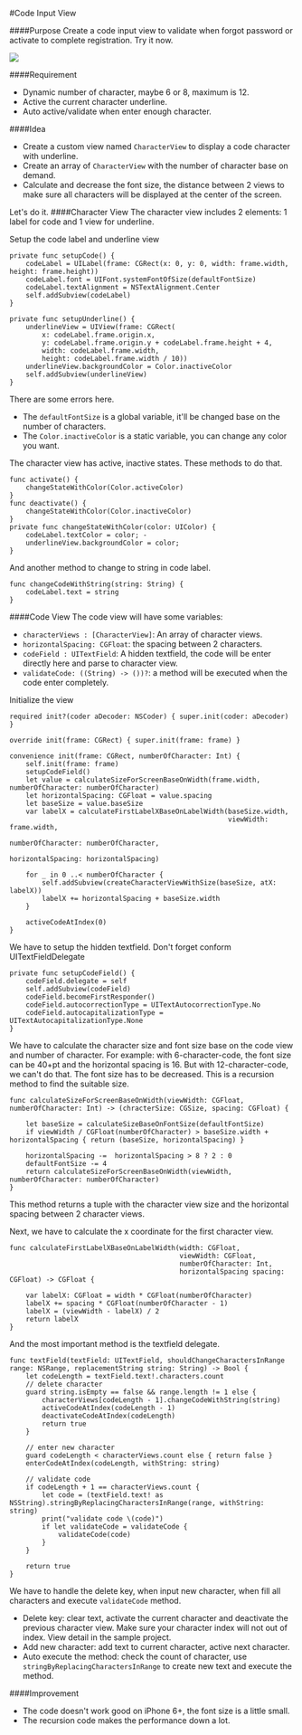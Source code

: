 #Code Input View

####Purpose 
Create a code input view to validate when forgot password or activate to complete registration. Try it now. 

![](http://g.recordit.co/E7AVZubaOT.gif)

####Requirement 
- Dynamic number of character, maybe 6 or 8, maximum is 12. 
- Active the current character underline. 
- Auto active/validate when enter enough character. 

####Idea
- Create a custom view named `CharacterView` to display a code character with underline. 
- Create an array of `CharacterView` with the number of character base on demand. 
- Calculate and decrease the font size, the distance between 2 views to make sure all characters will be displayed at the center of the screen. 

Let's do it. 
####Character View 
The character view includes 2 elements: 1 label for code and 1 view for underline. 

Setup the code label and underline view 

    private func setupCode() {
        codeLabel = UILabel(frame: CGRect(x: 0, y: 0, width: frame.width, height: frame.height))
        codeLabel.font = UIFont.systemFontOfSize(defaultFontSize)
        codeLabel.textAlignment = NSTextAlignment.Center
        self.addSubview(codeLabel)
    }
    
    private func setupUnderline() {
        underlineView = UIView(frame: CGRect(
            x: codeLabel.frame.origin.x,
            y: codeLabel.frame.origin.y + codeLabel.frame.height + 4,
            width: codeLabel.frame.width,
            height: codeLabel.frame.width / 10))
		underlineView.backgroundColor = Color.inactiveColor
        self.addSubview(underlineView)
    }
    
There are some errors here. 

- The `defaultFontSize` is a global variable, it'll be changed base on the number of characters. 
- The `Color.inactiveColor` is a static variable, you can change any color you want. 

The character view has active, inactive states. These methods to do that. 

	func activate() { 
		changeStateWithColor(Color.activeColor) 
	}
    func deactivate() { 
    	changeStateWithColor(Color.inactiveColor) 
    }
    private func changeStateWithColor(color: UIColor) { 
    	codeLabel.textColor = color; - 
    	underlineView.backgroundColor = color; 
    }
    
And another method to change to string in code label. 

	func changeCodeWithString(string: String) { 
		codeLabel.text = string 
	}
	
####Code View 
The code view will have some variables: 

- `characterViews : [CharacterView]`:  An array of character views. 
- `horizontalSpacing: CGFloat`: the spacing between 2 characters. 
- `codeField : UITextField`: A hidden textfield, the code will be enter directly here and parse to character view. 
- `validateCode: ((String) -> ())?`: a method will be executed when the code enter completely.

Initialize the view

	required init?(coder aDecoder: NSCoder) { super.init(coder: aDecoder) }
    
    override init(frame: CGRect) { super.init(frame: frame) }
    
    convenience init(frame: CGRect, numberOfCharacter: Int) {
        self.init(frame: frame)
        setupCodeField()
        let value = calculateSizeForScreenBaseOnWidth(frame.width, numberOfCharacter: numberOfCharacter)
        let horizontalSpacing: CGFloat = value.spacing
        let baseSize = value.baseSize
        var labelX = calculateFirstLabelXBaseOnLabelWidth(baseSize.width,
                                                          viewWidth: frame.width,
                                                          numberOfCharacter: numberOfCharacter,
                                                          horizontalSpacing: horizontalSpacing)
        
        for _ in 0 ..< numberOfCharacter {
            self.addSubview(createCharacterViewWithSize(baseSize, atX: labelX))
            labelX += horizontalSpacing + baseSize.width
        }
        
        activeCodeAtIndex(0)
    }

We have to setup the hidden textfield. Don't forget conform UITextFieldDelegate

    private func setupCodeField() {
        codeField.delegate = self
        self.addSubview(codeField)
        codeField.becomeFirstResponder()
        codeField.autocorrectionType = UITextAutocorrectionType.No
        codeField.autocapitalizationType = UITextAutocapitalizationType.None
    }
We have to calculate the character size and font size base on the code view and number of character. For example: with 6-character-code, the font size can be 40+pt and the horizontal spacing is 16. But with 12-character-code, we can't do that. The font size has to be decreased. This is a recursion method to find the suitable size. 

	func calculateSizeForScreenBaseOnWidth(viewWidth: CGFloat, numberOfCharacter: Int) -> (chracterSize: CGSize, spacing: CGFloat) {
        
        let baseSize = calculateSizeBaseOnFontSize(defaultFontSize)
        if viewWidth / CGFloat(numberOfCharacter) > baseSize.width + horizontalSpacing { return (baseSize, horizontalSpacing) }
        
        horizontalSpacing -=  horizontalSpacing > 8 ? 2 : 0
        defaultFontSize -= 4
        return calculateSizeForScreenBaseOnWidth(viewWidth, numberOfCharacter: numberOfCharacter)
    }
This method returns a tuple with the character view size and the horizontal spacing between 2 character views.

Next, we have to calculate the x coordinate for the first character view. 
	
	func calculateFirstLabelXBaseOnLabelWidth(width: CGFloat,
                                              viewWidth: CGFloat,
                                              numberOfCharacter: Int,
                                              horizontalSpacing spacing: CGFloat) -> CGFloat {
        
        var labelX: CGFloat = width * CGFloat(numberOfCharacter)
        labelX += spacing * CGFloat(numberOfCharacter - 1)
        labelX = (viewWidth - labelX) / 2
        return labelX
    }

And the most important method is the textfield delegate. 

	func textField(textField: UITextField, shouldChangeCharactersInRange range: NSRange, replacementString string: String) -> Bool {
        let codeLength = textField.text!.characters.count
        // delete character
        guard string.isEmpty == false && range.length != 1 else {
            characterViews[codeLength - 1].changeCodeWithString(string)
            activeCodeAtIndex(codeLength - 1)
            deactivateCodeAtIndex(codeLength)
            return true
        }
        
        // enter new character
        guard codeLength < characterViews.count else { return false }
        enterCodeAtIndex(codeLength, withString: string)
        
        // validate code
        if codeLength + 1 == characterViews.count {
            let code = (textField.text! as NSString).stringByReplacingCharactersInRange(range, withString: string)
            print("validate code \(code)")
            if let validateCode = validateCode {
                validateCode(code)
            }
        }
        
        return true
    }
    
We have to handle the delete key, when input new character, when fill all characters and execute `validateCode` method. 

- Delete key: clear text, activate the current character and deactivate the previous character view. Make sure your character index will not out of index. View detail in the sample project. 
- Add new character: add text to current character, active next character. 
- Auto execute the method: check the count of character, use `stringByReplacingCharactersInRange` to create new text and execute the method. 

####Improvement 
- The code doesn't work good on iPhone 6+, the font size is a little small. 
- The recursion code makes the performance down a lot. 
